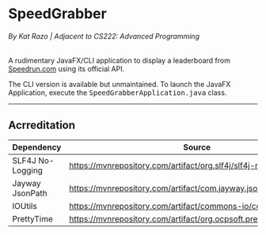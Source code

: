 # SpeedGrabber
###### By Kat Razo | Adjacent to *CS222: Advanced Programming*
A rudimentary JavaFX/CLI application to display a leaderboard from [Speedrun.com](https://speedrun.com) using its official API.

The CLI version is available but unmaintained.
To launch the JavaFX Application, execute the <kbd>SpeedGrabberApplication.java</kbd> class.

---
## Acrreditation
| Dependency       | Source                                                               |
|------------------|----------------------------------------------------------------------|
| SLF4J No-Logging | https://mvnrepository.com/artifact/org.slf4j/slf4j-nop               |
| Jayway JsonPath  | https://mvnrepository.com/artifact/com.jayway.jsonpath/json-path     |
| IOUtils          | https://mvnrepository.com/artifact/commons-io/commons-io             |
| PrettyTime       | https://mvnrepository.com/artifact/org.ocpsoft.prettytime/prettytime |
